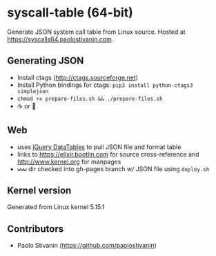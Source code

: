 # syscall-table (64-bit)
Generate JSON system call table from Linux source. Hosted at https://syscalls64.paolostivanin.com.

## Generating JSON
* Install ctags (http://ctags.sourceforge.net)
* Install Python bindings for ctags: `pip3 install python-ctags3 simplejson`
* `chmod +x prepare-files.sh && ./prepare-files.sh`
* :coffee: or :beer:

## Web
* uses [jQuery DataTables](http://datatables.net/) to pull JSON file and format table
* links to https://elixir.bootlin.com for source cross-reference and http://www.kernel.org for manpages
* `www` dir checked into gh-pages branch w/ JSON file using `deploy.sh`

## Kernel version
Generated from Linux kernel 5.15.1

## Contributors
* Paolo Stivanin (https://github.com/paolostivanin)
